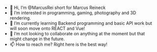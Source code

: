 - 👋 Hi, I’m @MarcusRei short for Marcus Reineck
- 👀 I’m interested in programming, gaming, photography and 3D rendering.
- 🌱 I’m currently learning Backend programming and basic API work but will soon move onto REACT and Vue!
- 💞️ I’m not looking to collaborate on anything at the moment but that might change in the future.
- 📫 How to reach me? Right here is the best way!

<!---
MarcusRei/MarcusRei is a ✨ special ✨ repository because its `README.md` (this file) appears on your GitHub profile.
You can click the Preview link to take a look at your changes.
--->
